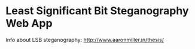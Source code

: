# Least Significant Bit Steganography Web App

Info about LSB steganography: http://www.aaronmiller.in/thesis/
